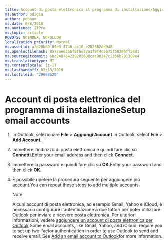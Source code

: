 ```yaml
---
title: Account di posta elettronica il programma di installazione/Aggiungi 764
ms.author: pdigia
author: pebaum
ms.date: 6/8/2018
ms.audience: ITPro
ms.topic: article
ROBOTS: NOINDEX, NOFOLLOW
localization_priority: Normal
ms.assetid: afd20b89-09e9-4746-ac16-e282382dd948
ms.openlocfilehash: 8a77ae635bf9fbe73a1f9f4c5675f50206ff58d1
ms.sourcegitcommit: 6bd248764239282688cac98347c2356b701389e4
ms.translationtype: MT
ms.contentlocale: it-IT
ms.lasthandoff: 02/13/2019
ms.locfileid: "29968529"
---
```

# <a name="setup-email-accounts"></a><span data-ttu-id="2763c-102">Account di posta elettronica del programma di installazione</span><span class="sxs-lookup"><span data-stu-id="2763c-102">Setup email accounts</span></span>

1. <span data-ttu-id="2763c-103">In Outlook, selezionare **File** \> **Aggiungi Account**.</span><span class="sxs-lookup"><span data-stu-id="2763c-103">In Outlook, select **File** \> **Add Account**.</span></span>
    
2. <span data-ttu-id="2763c-104">Immettere l'indirizzo di posta elettronica e quindi fare clic su **Connetti**.</span><span class="sxs-lookup"><span data-stu-id="2763c-104">Enter your email address and then click **Connect**.</span></span>
    
3. <span data-ttu-id="2763c-105">Immettere la password e quindi fare clic su **OK**.</span><span class="sxs-lookup"><span data-stu-id="2763c-105">Enter your password and then click **OK**.</span></span>
    
4. <span data-ttu-id="2763c-106">È possibile ripetere la procedura seguente per aggiungere più account.</span><span class="sxs-lookup"><span data-stu-id="2763c-106">You can repeat these steps to add multiple accounts.</span></span>
    
    > [!NOTE]
    > <span data-ttu-id="2763c-p101">Alcuni account di posta elettronica, ad esempio Gmail, Yahoo e iCloud, è necessario configurare l'autenticazione a due fattori per poter utilizzare Outlook per inviare e ricevere posta elettronica. Per ulteriori informazioni, vedere [aggiungere un account di posta elettronica per Outlook](https://support.office.com/article/6e27792a-9267-4aa4-8bb6-c84ef146101b.aspx).</span><span class="sxs-lookup"><span data-stu-id="2763c-p101">Some email accounts, like Gmail, Yahoo, and iCloud, require you to set up two-factor authentication in order to use Outlook to send and receive email. See [Add an email account to Outlook](https://support.office.com/article/6e27792a-9267-4aa4-8bb6-c84ef146101b.aspx)for more information.</span></span> 
  

